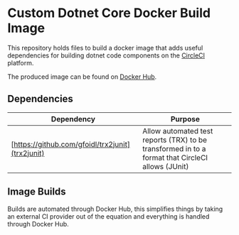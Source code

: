 # Custom Dotnet Core Docker Build Image

This repository holds files to build a docker image that adds useful dependencies for building dotnet code components on the [CircleCI](https://circleci.com/) platform.

The produced image can be found on [Docker Hub](https://cloud.docker.com/repository/registry-1.docker.io/codekinson/dotnet-circleci).

## Dependencies

| Dependency                                       | Purpose                                                                                          |
| ------------------------------------------------ | ------------------------------------------------------------------------------------------------ |
| [https://github.com/gfoidl/trx2junit](trx2junit) | Allow automated test reports (TRX) to be transformed in to a format that CircleCI allows (JUnit) |

## Image Builds

Builds are automated through Docker Hub, this simplifies things by taking an external CI provider out of the equation and everything is handled through Docker Hub.